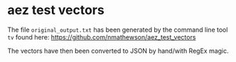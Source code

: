 # aez test vectors

The file `original_output.txt` has been generated by the command line tool `tv` found here: https://github.com/nmathewson/aez_test_vectors

The vectors have then been converted to JSON by hand/with RegEx magic.